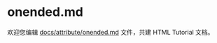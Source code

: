 onended.md
===

欢迎您编辑 <a target="__blank" href="https://github.com/jaywcjlove/html-tutorial/blob/master/docs/attribute/onended.md">docs/attribute/onended.md</a> 文件，共建 HTML Tutorial 文档。